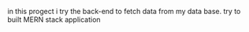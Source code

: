 
in this progect i try the back-end to fetch data from my data base.
try to built MERN stack application
